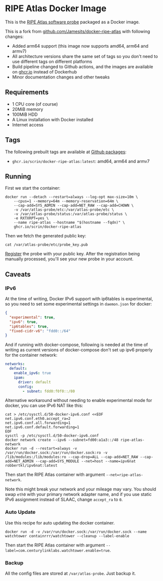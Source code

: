 # RIPE Atlas Docker Image

This is the [RIPE Atlas software probe](https://atlas.ripe.net/docs/software-probe/) packaged as a Docker image.

This is a fork from [github.com/Jamesits/docker-ripe-atlas](https://github.com/Jamesits/docker-ripe-atlas) with following changes:

- Added arm64 support (this image now supports amd64, arm64 and armv7)
- All architecture versions share the same set of tags so you don't need to use different tags on different platforms
- Build pipeline changed to Github actions, and the images are available on [ghcr.io](https://ghcr.io/scrin/docker-ripe-atlas) instead of Dockerhub
- Minor documentation changes and other tweaks

## Requirements

- 1 CPU core (of course)
- 20MiB memory
- 100MiB HDD
- A Linux installation with Docker installed
- Internet access

## Tags

The following prebuilt tags are available at [Github packages](https://github.com/Scrin/docker-ripe-atlas/pkgs/container/docker-ripe-atlas):

- `ghcr.io/scrin/docker-ripe-atlas:latest`: amd64, arm64 and armv7

## Running

First we start the container:

```shell
docker run --detach --restart=always --log-opt max-size=10m \
	--cpus=1 --memory=64m --memory-reservation=64m \
	--cap-add=SYS_ADMIN --cap-add=NET_RAW --cap-add=CHOWN \
	-v /var/atlas-probe/etc:/var/atlas-probe/etc \
	-v /var/atlas-probe/status:/var/atlas-probe/status \
	-e RXTXRPT=yes \
	--name ripe-atlas --hostname "$(hostname --fqdn)" \
	ghcr.io/scrin/docker-ripe-atlas
```

Then we fetch the generated public key:

```shell
cat /var/atlas-probe/etc/probe_key.pub
```

[Register](https://atlas.ripe.net/apply/swprobe/) the probe with your public key. After the registration being manually processed, you'll see your new probe in your account.

## Caveats

### IPv6

At the time of writing, Docker IPv6 support with ip6tables is experimental, so you need to set some experimental settings in `daemon.json` for docker:

```json
{
  "experimental": true,
  "ipv6": true,
  "ip6tables": true,
  "fixed-cidr-v6": "fdd0::/64"
}
```

And if running with docker-compose, following is needed at the time of writing as current versions of docker-compose don't set up ipv6 properly for the container network:

```yaml
networks:
  default:
    enable_ipv6: true
    ipam:
      driver: default
      config:
        - subnet: fdd0:f0f0::/80
```

Alternative workaround without needing to enable experimental mode for docker, you can use IPv6 NAT like this:

```shell
cat > /etc/sysctl.d/50-docker-ipv6.conf <<EOF
net.ipv6.conf.eth0.accept_ra=2
net.ipv6.conf.all.forwarding=1
net.ipv6.conf.default.forwarding=1
EOF
sysctl -p /etc/sysctl.d/50-docker-ipv6.conf
docker network create --ipv6 --subnet=fd00:a1a3::/48 ripe-atlas-network
docker run -d --restart=always -v /var/run/docker.sock:/var/run/docker.sock:ro -v /lib/modules:/lib/modules:ro --cap-drop=ALL --cap-add=NET_RAW --cap-add=NET_ADMIN --cap-add=SYS_MODULE --net=host --name=ipv6nat robbertkl/ipv6nat:latest
```

Then start the RIPE Atlas container with argument `--net=ripe-atlas-network`.

Note this might break your network and your mileage may vary. You should swap `eth0` with your primary network adapter name, and if you use static IPv6 assignment instead of SLAAC, change `accept_ra` to `0`.

### Auto Update

Use this recipe for auto updating the docker container.

```shell
docker run -d -v /var/run/docker.sock:/var/run/docker.sock --name watchtower containrrr/watchtower --cleanup --label-enable
```

Then start the RIPE Atlas container with argument `--label=com.centurylinklabs.watchtower.enable=true`.

### Backup

All the config files are stored at `/var/atlas-probe`. Just backup it.

